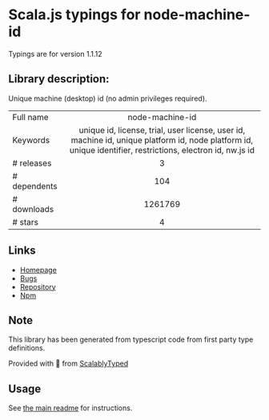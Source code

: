 
# Scala.js typings for node-machine-id

Typings are for version 1.1.12

## Library description:
Unique machine (desktop) id (no admin privileges required).

|                    |                 |
| ------------------ | :-------------: |
| Full name          | node-machine-id |
| Keywords           | unique id, license, trial, user license, user id, machine id, unique platform id, node platform id, unique identifier, restrictions, electron id, nw.js id |
| # releases         | 3 |
| # dependents       | 104 |
| # downloads        | 1261769 |
| # stars            | 4 |

## Links
- [Homepage](https://github.com/automation-stack/node-machine-id#readme)
- [Bugs](https://github.com/automation-stack/node-machine-id/issues)
- [Repository](https://github.com/automation-stack/node-machine-id)
- [Npm](https://www.npmjs.com/package/node-machine-id)
    


## Note
This library has been generated from typescript code from first party type definitions.

Provided with :purple_heart: from [ScalablyTyped](https://github.com/oyvindberg/ScalablyTyped)

## Usage
See [the main readme](../../readme.md) for instructions.


